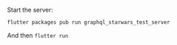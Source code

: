 Start the server:
```dart
flutter packages pub run graphql_starwars_test_server
```

And then `flutter run`


